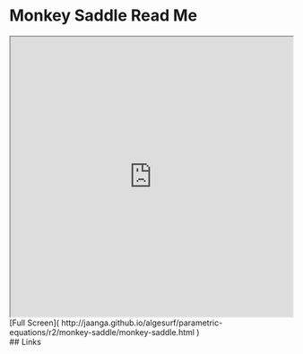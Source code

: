 Monkey Saddle Read Me
===

<iframe src='http://jaanga.github.io/algesurf/parametric-equations/r2/monkey-saddle/monkey-saddle.html' width=100% height=500px >
There is an `iframe` here. It is not visible when viewed on github.com/algesurf. To view, please see 'Project Links' below.
</iframe>
[Full Screen]( http://jaanga.github.io/algesurf/parametric-equations/r2/monkey-saddle/monkey-saddle.html )
<br>
## Links 
<http://www.3d-meier.de/tut3/Seite14.html>  
